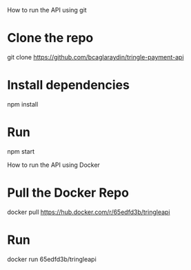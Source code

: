 How to run the API using git
# Clone the repo
git clone https://github.com/bcaglaraydin/tringle-payment-api

# Install dependencies
npm install

# Run
npm start

How to run the API using Docker
# Pull the Docker Repo
docker pull https://hub.docker.com/r/65edfd3b/tringleapi


# Run
docker run 65edfd3b/tringleapi


